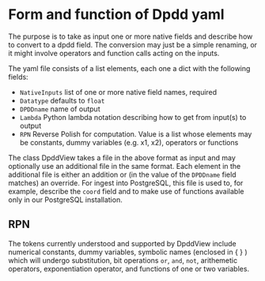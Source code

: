 Form and function of Dpdd yaml
==============================
The purpose is to take as input one or more native fields and describe how to convert to a dpdd field.  The conversion may just be a simple renaming, or it might involve operators and function calls acting on the inputs.

The yaml file consists of a list elements, each one a dict with the following fields:
* `NativeInputs`   list of one or more native field names, required
* `Datatype`       defaults to `float`
* `DPDDname`       name of output
* `Lambda`         Python lambda notation describing how to get from input(s) to output
* `RPN`            Reverse Polish for computation. Value is a list whose elements may be constants, dummy variables (e.g. x1, x2), operators or functions

The class DpddView takes a file in the above format as input and may optionally use an additional file in the same format.  Each element in the additional file is either an addition or (in the value of the `DPDDname` field matches) an override.  For ingest into PostgreSQL, this file is used to, for example, describe the `coord` field and to make use of functions available only in our PostgreSQL installation.

RPN
---
The tokens currently understood and supported by DpddView include numerical constants, dummy variables, symbolic names (enclosed in { } ) which will undergo substitution, bit operations `or`, `and`, `not`, arithemetic operators, exponentiation operator, and functions of one or two variables.
